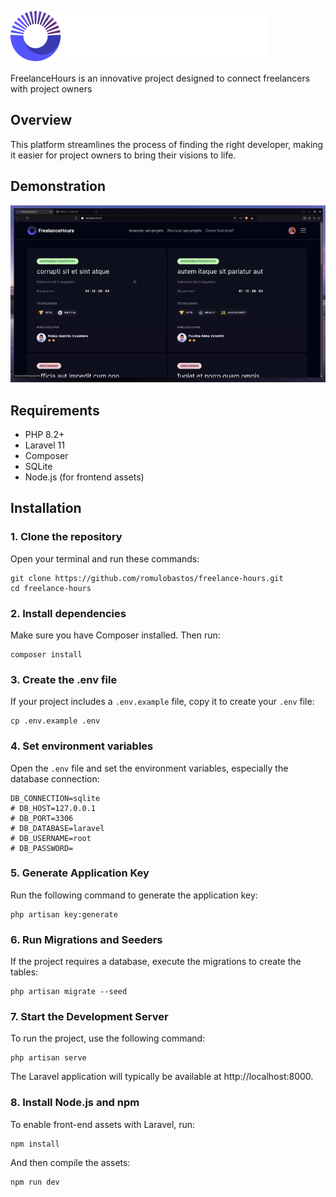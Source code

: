 ![Freelance Hours](https://raw.githubusercontent.com/romulobastos/freelance-hours/refs/heads/main/public/logo-freelance-hours.svg)

FreelanceHours is an innovative project designed to connect freelancers with project owners

## Overview

This platform streamlines the process of finding the right developer, making it easier for project owners to bring their visions to life.

## Demonstration

![Demonstration](https://raw.githubusercontent.com/romulobastos/freelance-hours/refs/heads/main/public/demo.gif)

## Requirements

- PHP 8.2+
- Laravel 11
- Composer
- SQLite
- Node.js (for frontend assets)

## Installation

### 1. Clone the repository
Open your terminal and run these commands:

    git clone https://github.com/romulobastos/freelance-hours.git
    cd freelance-hours

### 2. Install dependencies
Make sure you have Composer installed. Then run:
    
    composer install

### 3. Create the .env file
If your project includes a `.env.example` file, copy it to create your `.env` file:

    cp .env.example .env

### 4. Set environment variables
Open the `.env` file and set the environment variables, especially the database connection:
    
    DB_CONNECTION=sqlite
    # DB_HOST=127.0.0.1
    # DB_PORT=3306
    # DB_DATABASE=laravel
    # DB_USERNAME=root
    # DB_PASSWORD=

### 5. Generate Application Key
Run the following command to generate the application key:
    
    php artisan key:generate

### 6. Run Migrations and Seeders
If the project requires a database, execute the migrations to create the tables:
    
    php artisan migrate --seed

### 7. Start the Development Server
To run the project, use the following command:
    
    php artisan serve

The Laravel application will typically be available at http://localhost:8000.

### 8. Install Node.js and npm
To enable front-end assets with Laravel, run:

    npm install

And then compile the assets:
    
    npm run dev
